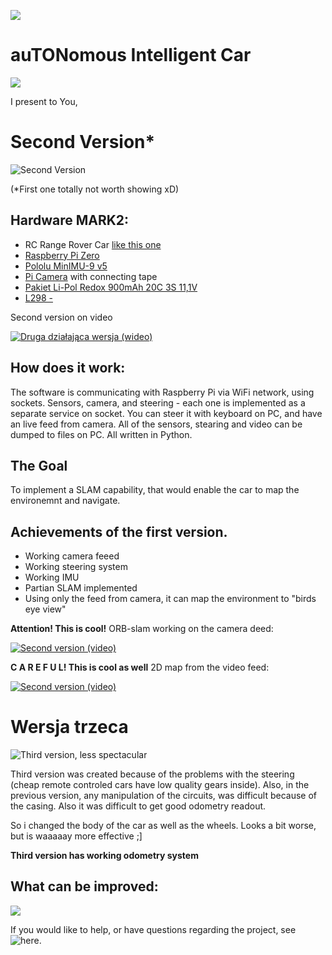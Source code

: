 ![](https://i.imgur.com/eh1QMvS.jpg)

# auTONomous Intelligent Car 

![](https://media.giphy.com/media/OK27wINdQS5YQ/giphy.gif)


I present to You, 

# Second Version*

![Second Version](https://lh3.googleusercontent.com/xZi2YtqGj9eyGwgN6Cv7f8IOTtTGhyF9R63gP46E6o_FYAIG0sE6KshoPQIdHI0yB0M_12FqhraWmgf5IVwChfGCR2R8_xB3VU9uThSF9Swo1kTQs50YQw0wuFENgqzi8uNtJzIkJLxglpeXTPdaTHxA_LHPb80bH_POSiPaGubV4qFAL0eRO4jUh0VOYhyAYfb7j2-ZfgoqDgAC3rcJ3TWbuNi-qLxAQKupFlW5ZhBKi_qju2IA98hOyAfwRD92LxWDya2be6XsyNzHlpJT-XeSdNu_LKqHBJZzExF3fIL10ag0dK9orViAvptESs7cL5s5owkRAvwpUKaaDm1F4QMnlOoFgy_4oQPYg4aeNTdIakgZdmuUQfz2G_dRnHjbeNHXEoDy4z5yWqFr_M2v0PPmH87NnbOYrEjge-KF7mY1HNYH8oGjzq5pnKOrO7UAB0LrGO7smxilqWQ2T3-dK-V-ppEujbIzZRjaw02xdh94a-Pj9x0Q0iKmAUXI370z01C_racZTcPeCKxjOabj1A8OgADNkjUt1_UHfw-kYKIC4roeObC4l-dr3D-8ymsQc9FuoLTXJAgi5Vhq193Wyel-LUcL44efAl4PglNH6oVdimggdyzmqH-57Al1r8WmkB7a9NM4V1o2uDVj38rdWyZFSQ=w1791-h1007-no)

(*First one totally not worth showing xD)

## Hardware MARK2:
- RC Range Rover Car [like this one](http://allegro.pl/range-rover-evoque-sterowany-rastar-1-24-full-r-c-i5741237813.html)
- [Raspberry Pi Zero](https://botland.com.pl/moduly-i-zestawy-raspberry-pi-zero/8330-raspberry-pi-zero-w-512mb-ram-1ghz-wifi-bt-41.html?search_query=raspberry+pi+zero&results=30) 
- [Pololu MinIMU-9 v5](https://botland.com.pl/czujniki-9dof-imu/5528-pololu-minimu-9-v5-9dof-akcelerometr-zyroskop-i-magnetometr-i2c.html)
- [Pi Camera](https://botland.com.pl/kamery-do-raspberry-pi-32b/5619-camera-hd-c-kamera-dla-raspberry-pi-zgodna-z-wersja-oryginalna.html?search_query=pi+kamera&results=236) with connecting tape
- [Pakiet Li-Pol Redox 900mAh 20C 3S 11,1V](https://botland.com.pl/akumulatory-li-pol-3s-111v-/8320-pakiet-li-pol-redox-900mah-20c-3s-111v.html)
- [L298 -](https://botland.com.pl/sterowniki-silnikow-moduly/3164-l298-dwukanalowy-sterownik-silnikow-modul.html)

Second version on video

[![Druga działająca wersja (wideo)](https://img.youtube.com/vi/XM7lNRdp8ow/0.jpg)](https://www.youtube.com/watch?v=XM7lNRdp8ow)
 

## How does it work:

The software is communicating with Raspberry Pi via WiFi network, using sockets. Sensors, camera, and steering - each one is implemented
as a separate service on socket.
You can steer it with keyboard on PC, and have an live feed from camera.
All of the sensors, stearing and video can be dumped to files on PC.
All written in Python.

## The Goal
To implement a SLAM capability, that would enable the car to map the environemnt and navigate.

## Achievements of the first version.
  - Working camera feeed
  - Working steering system
  - Working IMU
  - Partian SLAM implemented
  - Using only the feed from camera, it can map the environment to "birds eye view"
  
  **Attention! This is cool!** ORB-slam working on the camera deed:
  
  [![Second version (video)](https://img.youtube.com/vi/XR-vKycwOm8/0.jpg)](https://www.youtube.com/watch?v=XR-vKycwOm8)
  
  **C A R E F U L! This is cool as well** 2D map from the video feed:
  
  [![Second version (video)](https://img.youtube.com/vi/Wd5jEd4hx6U/0.jpg)](https://www.youtube.com/watch?v=Wd5jEd4hx6U)
  
  
  
# Wersja trzeca


![Third version, less spectacular](https://lh3.googleusercontent.com/IuCSr21Cb3tGpGMnIhsa7TThIg2WQow34TMnW2t3mI2jwENIGsg7YI2H-PUxN7tL1rPp5GF8OytFAX5TnJt4F91LoR5jvWLSZfbNOt-bqljZWx_-JIScLlvS8kxXzLI2Gl5FW_V-4n8G2psZsI2k11mGIHGzmENbIgd1157-BmnFWVcFHjPWYQiKbv_6vLWFJmYBeK4ICtQrbBSLLpSVLlJoUGQLrAGPiltxqREM2potxoTvzC1uk4joj2DezeMMhbXHsouxb-veooV5JQUoD2KNKSOuwWNTJy7wCSLCP7bKnq5WOK7klRYwIx4nhzVjPGsIMBqVnM15oarJQVdWVM-cJr0SAhowkN2LHgan0iTv56c5mLPj6WO0Rhsg6H6f9YSMKIieSHfKuPdo44S4-Foa54bNrneKJ7gbCveb5hEwNuFyEbp-QbFYruM3aJ-113DGR29Fb0GkyQczrmi7Nr5teJlE_0DOf8V22BuAhgfWqvsuHxakuo4GFyOPKOLtgclmE0enZLRjDV5R5vBZ2DtZIwuDwUgBv_kpZTwIVqcrZFJ-hiMxG4rVD-6fxH_p4hclV3qyV7BUZyOnHyXiyLOh1Liglgfismk5ZBtzackYbYXSuWPvHRvD7tSXbFObZ4aH4Z-vawgQeaY8QT4tLKXImYnEGanmDq3ttEevNlh40Gf4aWk5v7IVdFno2qg9EiqIc1KLZSdT38J3fMY=w1433-h806-no)

Third version was created because of the problems with the steering (cheap remote controled cars have low quality gears inside). 
Also, in the previous version, any manipulation of the circuits, was difficult because of the casing. 
Also it was difficult to get good odometry readout. 

So i changed the body of the car as well as the wheels. 
Looks a bit worse, but is waaaaay more effective ;]

**Third version has working odometry system**

## What can be improved:

![](https://rlv.zcache.com/uncle_sam_i_want_you_poster-rad708dab64b04b6e8f41bb6beece2194_q1kv_8byvr_540.jpg)

If you would like to help, or have questions regarding the project, see ![here](https://github.com/mmajewsk/Tonic/issues).